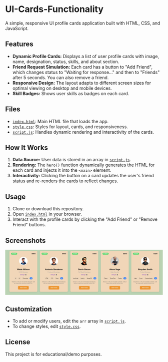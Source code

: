 # UI-Cards-Functionality

A simple, responsive UI profile cards application built with HTML, CSS, and JavaScript.

## Features

- **Dynamic Profile Cards:** Displays a list of user profile cards with image, name, designation, status, skills, and about section.
- **Friend Request Simulation:** Each card has a button to "Add Friend", which changes status to "Waiting for response..." and then to "Friends" after 5 seconds. You can also remove a friend.
- **Responsive Design:** The layout adapts to different screen sizes for optimal viewing on desktop and mobile devices.
- **Skill Badges:** Shows user skills as badges on each card.

## Files

- [`index.html`](index.html): Main HTML file that loads the app.
- [`style.css`](style.css): Styles for layout, cards, and responsiveness.
- [`script.js`](script.js): Handles dynamic rendering and interactivity of the cards.

## How It Works

1. **Data Source:** User data is stored in an array in [`script.js`](script.js).
2. **Rendering:** The `hero()` function dynamically generates the HTML for each card and injects it into the `<main>` element.
3. **Interactivity:** Clicking the button on a card updates the user's friend status and re-renders the cards to reflect changes.

## Usage

1. Clone or download this repository.
2. Open [`index.html`](index.html) in your browser.
3. Interact with the profile cards by clicking the "Add Friend" or "Remove Friend" buttons.

## Screenshots

![Screenshot](./UI-card-image.jpg)

## Customization

- To add or modify users, edit the `arr` array in [`script.js`](script.js).
- To change styles, edit [`style.css`](style.css).

## License

This project is for educational/demo purposes.